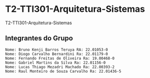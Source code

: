 # T2-TTI301-Arquitetura-Sistemas
T2-TTI301-Arquitetura-Sistemas

## Integrantes do Grupo
```
Nome: Bruno Kenji Barros Teruya RA: 22.01053-0
Nome: Diogo Carvalho Bernardini Ra: 22.01179-0
Nome: Fernando Freitas de Oliveira Ra: 19.00468-0
Nome: Gabriel Martins da Silva Ra: 22.01156-0
Nome: Lucas Thiago Mezadri Machado Ra: 22.00393-2
Nome: Raul Monteiro de Souza Carvalho Ra: 22.01436-5
```
